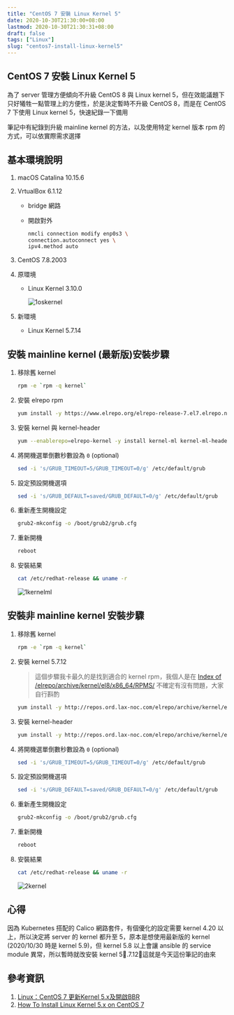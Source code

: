 ```yaml
---
title: "CentOS 7 安裝 Linux Kernel 5"
date: 2020-10-30T21:30:00+08:00
lastmod: 2020-10-30T21:30:31+08:00
draft: false
tags: ["Linux"]
slug: "centos7-install-linux-kernel5"
---
```


## CentOS 7 安裝 Linux Kernel 5

為了 server 管理方便傾向不升級 CentOS 8 與 Linux kernel 5，但在效能議題下只好犧牲一點管理上的方便性，於是決定暫時不升級 CentOS 8，而是在 CentOS 7 下使用 Linux kernel 5，快速紀錄一下備用

筆記中有紀錄到升級 mainline kernel 的方法，以及使用特定 kernel 版本 rpm 的方式，可以依實際需求選擇

## 基本環境說明

1. macOS Catalina 10.15.6
2. VrtualBox 6.1.12

    - bridge 網路

    - 開啟對外

        ```bash
        nmcli connection modify enp0s3 \
        connection.autoconnect yes \
        ipv4.method auto
        ```

3. CentOS 7.8.2003
4. 原環境
    - Linux Kernel 3.10.0

        ![1oskernel](https://user-images.githubusercontent.com/3851540/95656343-67aaee80-0b40-11eb-9f55-df9819e957ca.png)

5. 新環境
    - Linux Kernel 5.7.14

## 安裝 mainline kernel (最新版)安裝步驟

1. 移除舊 kernel

    ```bash
    rpm -e `rpm -q kernel`
    ```

2. 安裝 elrepo rpm

    ```bash
    yum install -y https://www.elrepo.org/elrepo-release-7.el7.elrepo.noarch.rpm
    ```

3. 安裝 kernel 與 kernel-header

    ```bash
    yum --enablerepo=elrepo-kernel -y install kernel-ml kernel-ml-headers
    ```

4. 將開機選單倒數秒數設為 `0`  (optional)

    ```bash
    sed -i 's/GRUB_TIMEOUT=5/GRUB_TIMEOUT=0/g' /etc/default/grub
    ```

5. 設定預設開機選項

    ```bash
    sed -i 's/GRUB_DEFAULT=saved/GRUB_DEFAULT=0/g' /etc/default/grub
    ```

6. 重新產生開機設定

    ```bash
    grub2-mkconfig -o /boot/grub2/grub.cfg
    ```

7. 重新開機

    ```bash
    reboot
    ```

8. 安裝結果

    ```bash
    cat /etc/redhat-release && uname -r
    ```

    ![1kernelml](https://user-images.githubusercontent.com/3851540/97735402-40c75300-1b15-11eb-8e14-1bb356719ef2.png)

## 安裝非 mainline kernel 安裝步驟

1. 移除舊 kernel

    ```bash
    rpm -e `rpm -q kernel`
    ```

2. 安裝 kernel 5.7.12

    > 這個步驟我卡最久的是找到適合的 kernel rpm，我個人是在 [Index of /elrepo/archive/kernel/el8/x86_64/RPMS/](http://repos.ord.lax-noc.com/elrepo/archive/kernel/el8/x86_64/RPMS/) 不確定有沒有問題，大家自行斟酌

    ```bash
    yum install -y http://repos.ord.lax-noc.com/elrepo/archive/kernel/el7/x86_64/RPMS/kernel-ml-5.7.12-1.el7.elrepo.x86_64.rpm
    ```

3. 安裝 kernel-header

    ```bash
    yum install -y http://repos.ord.lax-noc.com/elrepo/archive/kernel/el7/x86_64/RPMS/kernel-ml-headers-5.7.12-1.el7.elrepo.x86_64.rpm
    ```

4. 將開機選單倒數秒數設為 `0` (optional)

    ```bash
    sed -i 's/GRUB_TIMEOUT=5/GRUB_TIMEOUT=0/g' /etc/default/grub
    ```

5. 設定預設開機選項

    ```bash
    sed -i 's/GRUB_DEFAULT=saved/GRUB_DEFAULT=0/g' /etc/default/grub
    ```

6. 重新產生開機設定

    ```bash
    grub2-mkconfig -o /boot/grub2/grub.cfg
    ```

7. 重新開機

    ```bash
    reboot
    ```

8. 安裝結果

    ```bash
    cat /etc/redhat-release && uname -r
    ```

    ![2kernel](https://user-images.githubusercontent.com/3851540/97735410-42911680-1b15-11eb-9b2b-930f100c03bf.png)

## 心得

因為 Kubernetes 搭配的 Calico 網路套件，有個優化的設定需要 kernel 4.20 以上，所以決定將 server 的 kernel 都升至 5，原本是想使用最新版的 kernel (2020/10/30 時是 kernel 5.9)，但 kernel 5.8 以上會讓 ansible 的 service module 異常，所以暫時就改安裝 kernel 5.7.12，這就是今天這份筆記的由來

## 參考資訊

1. [Linux：CentOS 7 更新Kernel 5.x及開啟BBR](https://blog.cwlove.idv.tw/linux-centos-update-kernel-4-19-open-bbr/)
2. [How To Install Linux Kernel 5.x on CentOS 7](https://computingforgeeks.com/install-linux-kernel-5-on-centos-7/)
